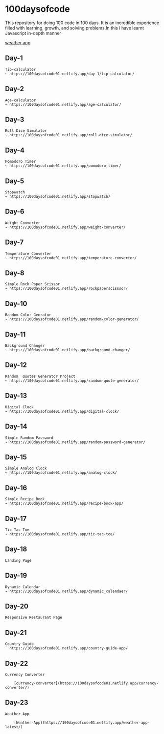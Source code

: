 # 100daysofcode
This repository for doing 100 code in 100 days. It is an incredible experience filled with learning, growth, and solving problems.In this i have learnt Javascript in-depth manner

[weather app](https://100daysofcode01.netlify.app/weather-app-latest/)

## Day-1

	Tip-calculator
	~ https://100daysofcode01.netlify.app/day-1/tip-calculator/
	
## Day-2

	Age-calculator
	~ https://100daysofcode01.netlify.app/age-calculator/
	
## Day-3

	Roll Dice Simulator
	~ https://100daysofcode01.netlify.app/roll-dice-simulator/

## Day-4

	Pomodoro Timer
	~ https://100daysofcode01.netlify.app/pomodoro-timer/

## Day-5

	Stopwatch
	~ https://100daysofcode01.netlify.app/stopwatch/
	
## Day-6

	Weight Converter
	~ https://100daysofcode01.netlify.app/weight-converter/

## Day-7

	Temperature Converter
	~ https://100daysofcode01.netlify.app/temperature-converter/

## Day-8

	Simple Rock Paper Scissor
	~ https://100daysofcode01.netlify.app/rockpaperscisssor/

## Day-10

	Random Color Genrator
	~ https://100daysofcode01.netlify.app/random-color-generator/

## Day-11

	Background Changer
	~ https://100daysofcode01.netlify.app/background-changer/

## Day-12

	Random  Quotes Generator Project
	~ https://100daysofcode01.netlify.app/random-quote-generator/

## Day-13

	Digital Clock
	~ https://100daysofcode01.netlify.app/digital-clock/
	
## Day-14

	Simple Random Password
	~ https://100daysofcode01.netlify.app/random-password-generator/

## Day-15

	Simple Analog Clock
	~ https://100daysofcode01.netlify.app/analog-clock/

## Day-16

	Simple Recipe Book
	~ https://100daysofcode01.netlify.app/recipe-book-app/

## Day-17

	Tic Tac Toe
	~ https://100daysofcode01.netlify.app/tic-tac-toe/

## Day-18

	Landing Page

## Day-19

	Dynamic Calendar
	~ https://100daysofcode01.netlify.app/dynamic_calendaer/

## Day-20

	Responsive Restaurant Page

## Day-21

	Country Guide
	` https://100daysofcode01.netlify.app/country-guide-app/

## Day-22

	Currency Converter
	 
		[currency-converter](https://100daysofcode01.netlify.app/currency-converter/)
	
## Day-23

	Weather App
		
		[Weather-App](https://100daysofcode01.netlify.app/weather-app-latest/)
	
	

